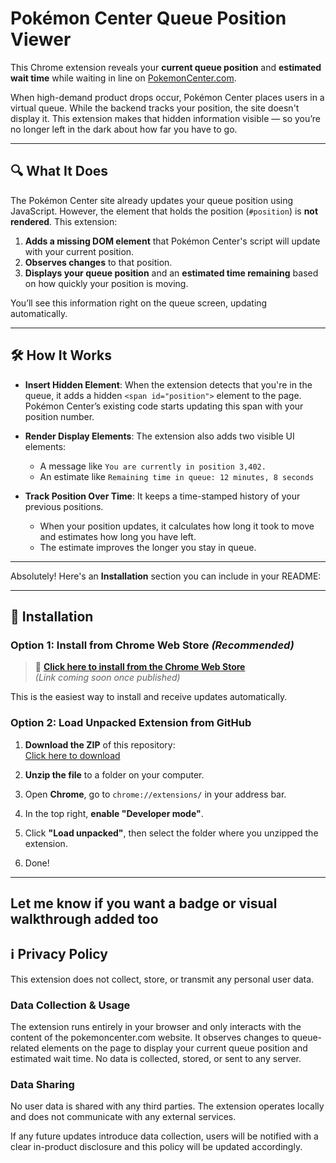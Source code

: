 # Pokémon Center Queue Position Viewer

This Chrome extension reveals your **current queue position** and **estimated wait time** while waiting in line on [PokemonCenter.com](https://www.pokemoncenter.com).

When high-demand product drops occur, Pokémon Center places users in a virtual queue. While the backend tracks your position, the site doesn't display it. This extension makes that hidden information visible — so you’re no longer left in the dark about how far you have to go.

---

## 🔍 What It Does

The Pokémon Center site already updates your queue position using JavaScript. However, the element that holds the position (`#position`) is **not rendered**. This extension:

1. **Adds a missing DOM element** that Pokémon Center's script will update with your current position.
2. **Observes changes** to that position.
3. **Displays your queue position** and an **estimated time remaining** based on how quickly your position is moving.

You’ll see this information right on the queue screen, updating automatically.

---

## 🛠️ How It Works

- **Insert Hidden Element**: When the extension detects that you're in the queue, it adds a hidden `<span id="position">` element to the page. Pokémon Center’s existing code starts updating this span with your position number.
  
- **Render Display Elements**: The extension also adds two visible UI elements:
  - A message like `You are currently in position 3,402.`
  - An estimate like `Remaining time in queue: 12 minutes, 8 seconds`

- **Track Position Over Time**: It keeps a time-stamped history of your previous positions.
  - When your position updates, it calculates how long it took to move and estimates how long you have left.
  - The estimate improves the longer you stay in queue.

---

Absolutely! Here's an **Installation** section you can include in your README:

---

## 🚀 Installation

### Option 1: Install from Chrome Web Store _(Recommended)_

> 🔗 [**Click here to install from the Chrome Web Store**](#)  
> _(Link coming soon once published)_

This is the easiest way to install and receive updates automatically.

### Option 2: Load Unpacked Extension from GitHub

1. **Download the ZIP** of this repository:  
   [Click here to download](https://github.com/imjoshin/pc-queue/archive/refs/heads/main.zip)

2. **Unzip the file** to a folder on your computer.

3. Open **Chrome**, go to `chrome://extensions/` in your address bar.

4. In the top right, **enable "Developer mode"**.

5. Click **"Load unpacked"**, then select the folder where you unzipped the extension.

6. Done!

---

Let me know if you want a badge or visual walkthrough added too
---

## ℹ️ Privacy Policy

This extension does not collect, store, or transmit any personal user data.

### Data Collection & Usage

The extension runs entirely in your browser and only interacts with the content of the pokemoncenter.com website. It observes changes to queue-related elements on the page to display your current queue position and estimated wait time. No data is collected, stored, or sent to any server.

### Data Sharing

No user data is shared with any third parties. The extension operates locally and does not communicate with any external services.

If any future updates introduce data collection, users will be notified with a clear in-product disclosure and this policy will be updated accordingly.

